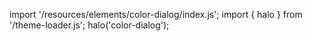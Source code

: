 <!--
type: template
name: color-dialog
-->

import '/resources/elements/color-dialog/index.js';
import { halo } from '/theme-loader.js';
halo('color-dialog');
